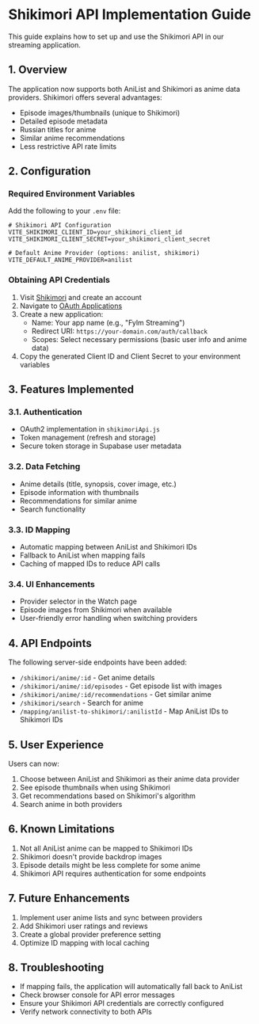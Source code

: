 # Shikimori API Implementation Guide

This guide explains how to set up and use the Shikimori API in our streaming application.

## 1. Overview

The application now supports both AniList and Shikimori as anime data providers. Shikimori offers several advantages:

- Episode images/thumbnails (unique to Shikimori)
- Detailed episode metadata
- Russian titles for anime
- Similar anime recommendations
- Less restrictive API rate limits

## 2. Configuration

### Required Environment Variables

Add the following to your `.env` file:

```
# Shikimori API Configuration
VITE_SHIKIMORI_CLIENT_ID=your_shikimori_client_id
VITE_SHIKIMORI_CLIENT_SECRET=your_shikimori_client_secret

# Default Anime Provider (options: anilist, shikimori)
VITE_DEFAULT_ANIME_PROVIDER=anilist
```

### Obtaining API Credentials

1. Visit [Shikimori](https://shikimori.one/) and create an account
2. Navigate to [OAuth Applications](https://shikimori.one/oauth/applications)
3. Create a new application:
   - Name: Your app name (e.g., "Fylm Streaming")
   - Redirect URI: `https://your-domain.com/auth/callback`
   - Scopes: Select necessary permissions (basic user info and anime data)
4. Copy the generated Client ID and Client Secret to your environment variables

## 3. Features Implemented

### 3.1. Authentication

- OAuth2 implementation in `shikimoriApi.js`
- Token management (refresh and storage)
- Secure token storage in Supabase user metadata

### 3.2. Data Fetching

- Anime details (title, synopsis, cover image, etc.)
- Episode information with thumbnails
- Recommendations for similar anime
- Search functionality

### 3.3. ID Mapping

- Automatic mapping between AniList and Shikimori IDs
- Fallback to AniList when mapping fails
- Caching of mapped IDs to reduce API calls

### 3.4. UI Enhancements

- Provider selector in the Watch page
- Episode images from Shikimori when available
- User-friendly error handling when switching providers

## 4. API Endpoints

The following server-side endpoints have been added:

- `/shikimori/anime/:id` - Get anime details
- `/shikimori/anime/:id/episodes` - Get episode list with images
- `/shikimori/anime/:id/recommendations` - Get similar anime
- `/shikimori/search` - Search for anime
- `/mapping/anilist-to-shikimori/:anilistId` - Map AniList IDs to Shikimori IDs

## 5. User Experience

Users can now:

1. Choose between AniList and Shikimori as their anime data provider
2. See episode thumbnails when using Shikimori
3. Get recommendations based on Shikimori's algorithm
4. Search anime in both providers

## 6. Known Limitations

1. Not all AniList anime can be mapped to Shikimori IDs
2. Shikimori doesn't provide backdrop images
3. Episode details might be less complete for some anime
4. Shikimori API requires authentication for some endpoints

## 7. Future Enhancements

1. Implement user anime lists and sync between providers
2. Add Shikimori user ratings and reviews
3. Create a global provider preference setting
4. Optimize ID mapping with local caching

## 8. Troubleshooting

- If mapping fails, the application will automatically fall back to AniList
- Check browser console for API error messages
- Ensure your Shikimori API credentials are correctly configured
- Verify network connectivity to both APIs 